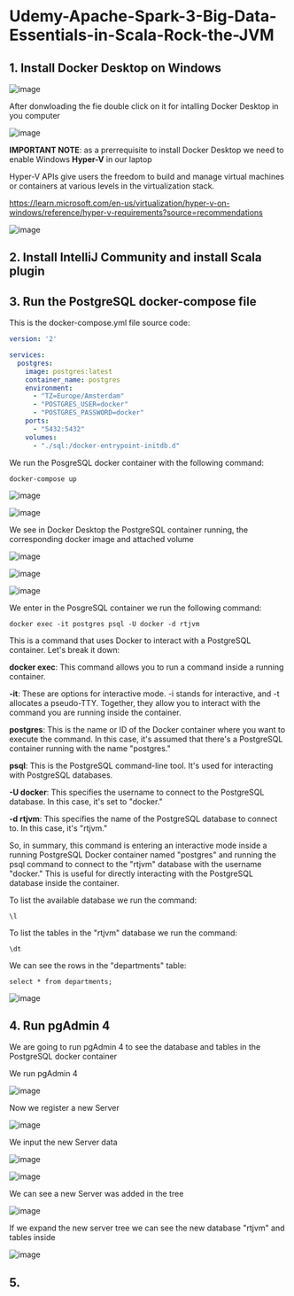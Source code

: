 # Udemy-Apache-Spark-3-Big-Data-Essentials-in-Scala-Rock-the-JVM

## 1. Install Docker Desktop on Windows

![image](https://github.com/luiscoco/Udemy-Apache-Spark-3-Big-Data-Essentials-in-Scala-Rock-the-JVM/assets/32194879/98b7d510-89ee-4b59-98ce-225b94fb70d5)

After donwloading the fie double click on it for intalling Docker Desktop in you computer

![image](https://github.com/luiscoco/Udemy-Apache-Spark-3-Big-Data-Essentials-in-Scala-Rock-the-JVM/assets/32194879/bfe185e4-4b2f-4508-979d-dd281db9e985)

**IMPORTANT NOTE**: as a prerrequisite to install Docker Desktop we need to enable Windows **Hyper-V** in our laptop

Hyper-V APIs give users the freedom to build and manage virtual machines or containers at various levels in the virtualization stack.

https://learn.microsoft.com/en-us/virtualization/hyper-v-on-windows/reference/hyper-v-requirements?source=recommendations

![image](https://github.com/luiscoco/Udemy-Apache-Spark-3-Big-Data-Essentials-in-Scala-Rock-the-JVM/assets/32194879/d09fd5da-3fef-4040-a71d-5ebd721276f4)

## 2. Install IntelliJ Community and install Scala plugin


## 3. Run the PostgreSQL docker-compose file

This is the docker-compose.yml file source code:

```yaml
version: '2'

services:
  postgres:
    image: postgres:latest
    container_name: postgres
    environment:
      - "TZ=Europe/Amsterdam"
      - "POSTGRES_USER=docker"
      - "POSTGRES_PASSWORD=docker"
    ports:
      - "5432:5432"
    volumes:
      - "./sql:/docker-entrypoint-initdb.d"
```

We run the PosgreSQL docker container with the following command:

```
docker-compose up
```

![image](https://github.com/luiscoco/Udemy-Apache-Spark-3-Big-Data-Essentials-in-Scala-Rock-the-JVM/assets/32194879/cca697f7-71ff-465b-b7a2-d6285912d9b5)

![image](https://github.com/luiscoco/Udemy-Apache-Spark-3-Big-Data-Essentials-in-Scala-Rock-the-JVM/assets/32194879/52b5759d-fffe-4241-9dec-f1b5d02591c8)

We see in Docker Desktop the PostgreSQL container running, the corresponding docker image and attached volume

![image](https://github.com/luiscoco/Udemy-Apache-Spark-3-Big-Data-Essentials-in-Scala-Rock-the-JVM/assets/32194879/f548888e-b519-43d0-89f0-ae7d6d721c97)

![image](https://github.com/luiscoco/Udemy-Apache-Spark-3-Big-Data-Essentials-in-Scala-Rock-the-JVM/assets/32194879/6598de5e-8ba8-47f9-b452-0461f5e0910d)

![image](https://github.com/luiscoco/Udemy-Apache-Spark-3-Big-Data-Essentials-in-Scala-Rock-the-JVM/assets/32194879/728d92a7-b253-49c9-9a08-2d22d7a89786)

We enter in the PosgreSQL container we run the following command:

```
docker exec -it postgres psql -U docker -d rtjvm
```

This is a command that uses Docker to interact with a PostgreSQL container. Let's break it down:

**docker exec**: This command allows you to run a command inside a running container.

**-it**: These are options for interactive mode. -i stands for interactive, and -t allocates a pseudo-TTY. Together, they allow you to interact with the command you are running inside the container.

**postgres**: This is the name or ID of the Docker container where you want to execute the command. In this case, it's assumed that there's a PostgreSQL container running with the name "postgres."

**psql**: This is the PostgreSQL command-line tool. It's used for interacting with PostgreSQL databases.

**-U docker**: This specifies the username to connect to the PostgreSQL database. In this case, it's set to "docker."

**-d rtjvm**: This specifies the name of the PostgreSQL database to connect to. In this case, it's "rtjvm."

So, in summary, this command is entering an interactive mode inside a running PostgreSQL Docker container named "postgres" and running the psql command to connect to the "rtjvm" database with the username "docker." This is useful for directly interacting with the PostgreSQL database inside the container.

To list the available database we run the command:

```
\l
```

 To list the tables in the "rtjvm" database we run the command:

```
\dt
```

We can see the rows in the "departments" table:

```
select * from departments;
```

![image](https://github.com/luiscoco/Udemy-Apache-Spark-3-Big-Data-Essentials-in-Scala-Rock-the-JVM/assets/32194879/07554b78-654d-4b6f-bd6b-634796cead66)

## 4. Run pgAdmin 4 

We are going to run pgAdmin 4 to see the database and tables in the PostgreSQL docker container

We run pgAdmin 4 

![image](https://github.com/luiscoco/Udemy-Apache-Spark-3-Big-Data-Essentials-in-Scala-Rock-the-JVM/assets/32194879/05c5c639-95ef-4a87-9ba7-86069c53c9c4)

Now we register a new Server

![image](https://github.com/luiscoco/Udemy-Apache-Spark-3-Big-Data-Essentials-in-Scala-Rock-the-JVM/assets/32194879/0c254a82-9cc8-4436-8741-d22a74d597b1)

We input the new Server data

![image](https://github.com/luiscoco/Udemy-Apache-Spark-3-Big-Data-Essentials-in-Scala-Rock-the-JVM/assets/32194879/b89014ba-9702-4971-8ae5-5aecaca60844)

![image](https://github.com/luiscoco/Udemy-Apache-Spark-3-Big-Data-Essentials-in-Scala-Rock-the-JVM/assets/32194879/ed9a05ec-aeda-41fc-9970-2eeb2d770cfb)

We can see a new Server was added in the tree

![image](https://github.com/luiscoco/Udemy-Apache-Spark-3-Big-Data-Essentials-in-Scala-Rock-the-JVM/assets/32194879/60ace434-e9c0-43e3-971d-ea856d4aeef6)

If we expand the new server tree we can see the new database "rtjvm" and tables inside

![image](https://github.com/luiscoco/Udemy-Apache-Spark-3-Big-Data-Essentials-in-Scala-Rock-the-JVM/assets/32194879/7baf7839-d4ac-447e-afe7-958b658f525f)

## 5. 

